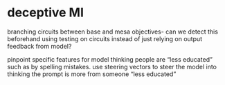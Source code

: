 # deceptive MI

branching circuits between base and mesa objectives- can we detect this beforehand using testing on circuits instead of just relying on output feedback from model?

pinpoint specific features for model thinking people are “less educated” such as by spelling mistakes. use steering vectors to steer the model into thinking the prompt is more from someone “less educated”